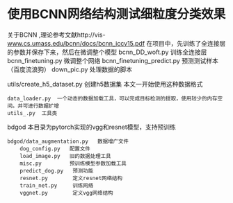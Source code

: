 # 使用BCNN网络结构测试细粒度分类效果


关于BCNN ,理论参考文献http://vis-www.cs.umass.edu/bcnn/docs/bcnn_iccv15.pdf 在项目中，先训练了全连接层的参数并保存下来，然后在微调整个模型
bcnn_DD_woft.py  训练全连接层
bcnn_finetuning.py  微调整个网络
bcnn_finetuning_predict.py   预测测试样本（百度流浪狗）
down_pic.py  处理数据的脚本


utils/create_h5_dataset.py  创建h5数据集  本文一开始使用这种数据格式

 	data_loader.py  一个动态的数据加载工具，可以完成目标检测的提取，使用较少的内存空间。并可进行数据扩增
 	utils_.py  工具类


bdgod  本目录为pytorch实现的vgg和resnet模型，支持预训练

    bdgod/data_augmentation.py   数据增广文件
        dog_config.py   配置文件
        load_image.py   旧的数据处理工具
        misc.py         预训练模型参数加载工具
        predict_dog.py   预测功能
        resnet.py        定义resnet网络结构
        train_net.py     训练网络
        vggnet.py        定义vgg网络结构